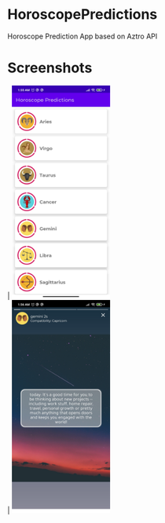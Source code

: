 # HoroscopePredictions
Horoscope Prediction App based on Aztro API

# Screenshots

| <img src="https://github.com/mtdagar/HoroscopePredictions/blob/main/screenshots/screenshot1.jpg" alt="Screenshot" width = "200" >  
| <img src="https://github.com/mtdagar/HoroscopePredictions/blob/main/screenshots/screenshot2.jpg" alt="Screenshot" width = "200" > 

